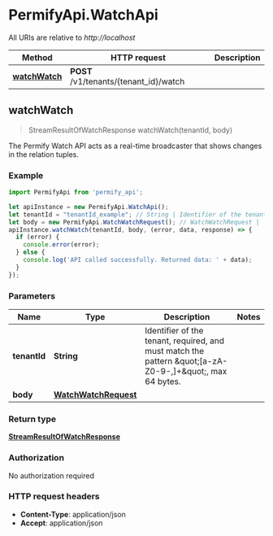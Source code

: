 # PermifyApi.WatchApi

All URIs are relative to *http://localhost*

Method | HTTP request | Description
------------- | ------------- | -------------
[**watchWatch**](WatchApi.md#watchWatch) | **POST** /v1/tenants/{tenant_id}/watch | 



## watchWatch

> StreamResultOfWatchResponse watchWatch(tenantId, body)



The Permify Watch API acts as a real-time broadcaster that shows changes in the relation tuples.

### Example

```javascript
import PermifyApi from 'permify_api';

let apiInstance = new PermifyApi.WatchApi();
let tenantId = "tenantId_example"; // String | Identifier of the tenant, required, and must match the pattern \"[a-zA-Z0-9-,]+\", max 64 bytes.
let body = new PermifyApi.WatchWatchRequest(); // WatchWatchRequest | 
apiInstance.watchWatch(tenantId, body, (error, data, response) => {
  if (error) {
    console.error(error);
  } else {
    console.log('API called successfully. Returned data: ' + data);
  }
});
```

### Parameters


Name | Type | Description  | Notes
------------- | ------------- | ------------- | -------------
 **tenantId** | **String**| Identifier of the tenant, required, and must match the pattern \&quot;[a-zA-Z0-9-,]+\&quot;, max 64 bytes. | 
 **body** | [**WatchWatchRequest**](WatchWatchRequest.md)|  | 

### Return type

[**StreamResultOfWatchResponse**](StreamResultOfWatchResponse.md)

### Authorization

No authorization required

### HTTP request headers

- **Content-Type**: application/json
- **Accept**: application/json

